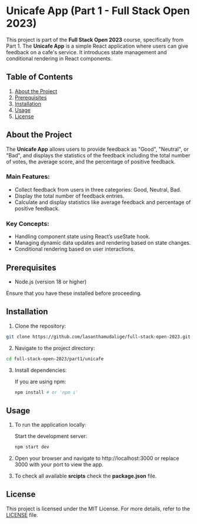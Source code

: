 # Unicafe App (Part 1 - Full Stack Open 2023)

This project is part of the **Full Stack Open 2023** course, specifically from Part 1. The **Unicafe App** is a simple React application where users can give feedback on a cafe's service. It introduces state management and conditional rendering in React components.

## Table of Contents

   1. [About the Project](#about-the-project)
   2. [Prerequisites](#prerequisites)
   3. [Installation](#installation)
   4. [Usage](#usage)
   5. [License](#license)

## About the Project

The **Unicafe App** allows users to provide feedback as "Good", "Neutral", or "Bad", and displays the statistics of the feedback including the total number of votes, the average score, and the percentage of positive feedback.
   
### Main Features:

   * Collect feedback from users in three categories: Good, Neutral, Bad.
   * Display the total number of feedback entries.
   * Calculate and display statistics like average feedback and percentage of positive feedback.

### Key Concepts:

   * Handling component state using React’s useState hook.
   * Managing dynamic data updates and rendering based on state changes.
   * Conditional rendering based on user interactions.

## Prerequisites

   * Node.js (version 18 or higher)

Ensure that you have these installed before proceeding.

## Installation

   1. Clone the repository:
   ```bash
   git clone https://github.com/lasanthamudalige/full-stack-open-2023.git
   ```

   2. Navigate to the project directory:
   ```bash
   cd full-stack-open-2023/part1/unicafe
   ```

   3. Install dependencies:

      If you are using npm:
      ```bash
      npm install # or 'npm i'
      ```

## Usage

1. To run the application locally:

      Start the development server:
   
      ```bash
      npm start dev
      ```

2. Open your browser and navigate to http://localhost:3000 or replace 3000 with your port to view the app.

3. To check all available **srcipts** check the **package.json** file. 

## License

This project is licensed under the MIT License. For more details, refer to the [LICENSE](https://github.com/lasanthamudalige/full-stack-open-2023/blob/main/LICENSE) file.
